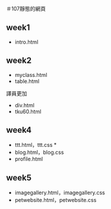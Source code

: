 ＃107靜態的網頁

## week1
* intro.html

## week2
* myclass.html 
* table.html


譯員更加
* div.html 
* tku60.html


## week4
* ttt.html，ttt.css * 
* blog.html，blog.css 
* profile.html



## week5
* imagegallery.html，imagegallery.css 
* petwebsite.html，petwebsite.css

<!--stackedit_data:
eyJoaXN0b3J5IjpbLTE2NTM2NTA4MjddfQ==
-->
